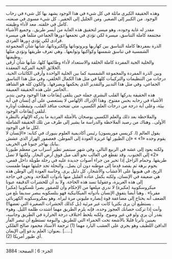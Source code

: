 ------------------------------------------------------------------------

وهذه الحقيقة الكبرى ماثلة في كل شيء في هذا الوجود يشهد بها كل شيء في
رحاب الوجود. من الكبير إلى الصغير. ومن الجليل إلى الحقير.. كل شيء مسوى
في صنعته، كامل في خلقته. معد لأداء وظيفته.  
مقدر له غاية وجوده، وهو ميسر لتحقيق هذه الغاية من أيسر طريق.. وجميع
الأشياء مجتمعة كاملة التناسق، ميسرة لكي تؤدي في تجمعها دورها الجماعي
مثلما هي ميسرة فرادى لكي تؤدي دورها الفردي.  
الذرة بمفردها كاملة التناسق بين كهاربها وبروتوناتها وإلكتروناتها، شأنها
شأن المجموعة الشمسية في تناسق شمسها وكواكبها وتوابعها.. وهي تعرف طريقها
وتؤدي مثلها وظيفتها..  
والخلية الحية المفردة كاملة الخلقة والاستعداد لأداء وظائفها كلها، شأنها
شأن أرقى الخلائق الحية المركبة المعقدة.  
وبين الذرة المفردة والمجموعة الشمسية كما بين الخلية الواحدة وأرقى
الكائنات الحية، درجات من التنظيمات والتركيبات كلها في مثل هذا الكمال
الخلقي، وفي مثل هذا التناسق الجماعي، وفي مثل هذا التدبير والتقدير الذي
يحكمها ويصرفها.. والكون كله هو الشاهد الحاضر على هذه الحقيقة العميقة..  
هذه الحقيقة يدركها القلب البشري جملة حين يتلقى إيقاعات هذا الوجود وحين
يتدبر الأشياء في رحابه بحس مفتوح. وهذا الإدراك الإلهامي لا يستعصي على أي
إنسان في أية بيئة، وعلى أية درجة من درجات العلم الكسبي، متى تفتحت منافذ
القلب، وتيقظت أوتاره لتلقي إيقاعات الوجود.  
والملاحظة بعد ذلك والعلم الكسبي يوصحان بالأمثلة الفردية ما يدركه الإلهام
بالنظرة الأولى.. وهناك من رصيد الملاحظة والدراسة ما يشير إلى طرف من تلك
الحقيقة الشاملة لكل ما في الوجود.  
يقول العالم (ا. كريسي موريسون) رئيس أكاديمية العلوم بنيورك في كتابه:
«الإنسان لا يقوم وحده «1» » «إن الطيور لها غريزة العودة إلى الموطن.
فعصفور الهزاز الذي عشش ببابك يهاجر جنوبا في الخريف.  
ولكنه يعود إلى عشه في الربيع التالي. وفي شهر سبتمبر تطير أسراب من معظم
طيورنا «2» إلى الجنوب. وقد تقطع في الغالب نحو ألف ميل فوق أرض البحار.
ولكنها لا تضل طريقها. وحمام الزاجل إذا تحير من جراء أصوات جديدة عليه في
رحلة طويلة داخل قفص، يحوم برهة ثم يقصد قدما إلى موطنه دون أن يضل..
والنحلة تجد خليتها مهما طمست الريح، في هبوبها على الأعشاب والأشجار، كل
دليل يرى. وحاسة العودة إلى الوطن هذه هي ضعيفة في الإنسان، ولكنه يكمل
عتاده القليل منها بأدوات الملاحة. ونحن في حاجة إلى هذه الغريزة، وعقولنا
تسد هذه الحاجة. ولا بد أن للحشرات الدقيقة عيونا ميكروسكوبية (مكبرة) لا
ندري مبلغها من الإحكام وأن للصقور بصرا تلسكوبيا (مكبرا مقربا» . وهنا
أيضا يتفوق الإنسان بأدواته الميكانيكية فهو بتلسكوبه يبصر سديما بلغ من
الضعف أنه يحتاج إلى مضاعفة قوة إبصاره مليوني مرة ليراه. وهو بمكروسكوبه
الكهربائي يستطيع أن يرى بكتريا كانت غير مرئية (بل كذلك الحشرات الصغيرة
التي تعضها!) .  
«وأنت إذا تركت حصانك العجوز وحده، فإنه يلزم الطريق مهما اشتدت ظلمة
الليل. وهو يقدر أن يرى ولو في غير وضوح. ولكنه يلحظ اختلاف درجة الحرارة
في الطريق وجانبيه، بعينين تأثرتا قليلا بالأشعة تحت الحمراء التي للطريق.
والبومة تستطيع أن تبصر الفأر الدافئ اللطيف وهو يجري على العشب البارد
مهما (1) ترجمة الأستاذ محمود صالح الفلكي بعنوان: العلم يدعو إلى الإيمان.
\[.....\]  
(2) أي طيور أمريكا.

------------------------------------------------------------------------

الجزء: 6 ¦ الصفحة: 3884
